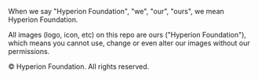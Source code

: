 When we say "Hyperion Foundation", "we", "our", "ours", we mean Hyperion Foundation.

All images (logo, icon, etc) on this repo are ours ("Hyperion Foundation"), which means you cannot use, change or even alter our images without our permissions.

&copy; Hyperion Foundation. All rights reserved.